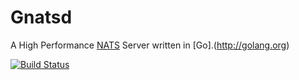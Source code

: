 # Gnatsd

A High Performance [NATS](https://github.com/derekcollison/nats) Server written in [Go].(http://golang.org)

[![Build Status](https://magnum.travis-ci.com/apcera/gnatsd.png?token=UGjrGa8sFWGQcHSJeAvp)](http://magnum.travis-ci.com/apcera/gnatsd)
